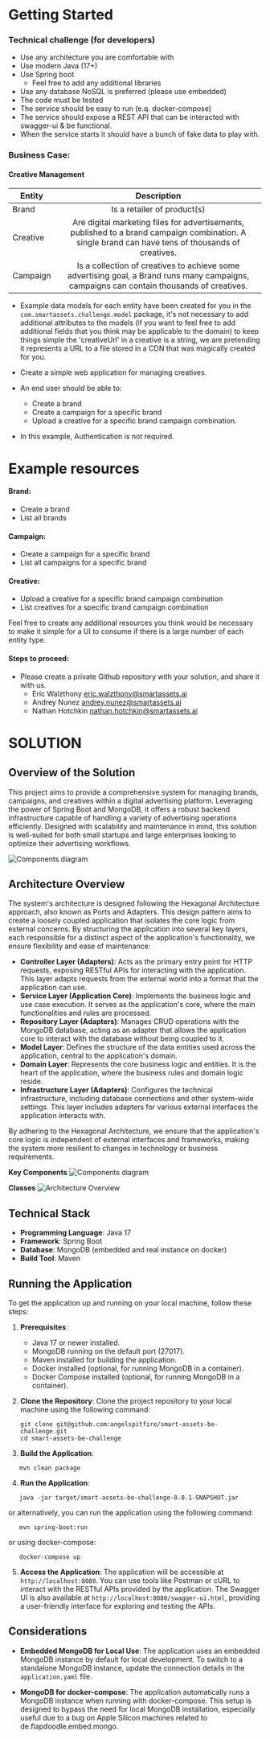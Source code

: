 # Getting Started


### Technical challenge (for developers)

- Use any architecture you are comfortable with
- Use modern Java (17+)
- Use Spring boot
  - Feel free to add any additional libraries
- Use any database NoSQL is preferred (please use embedded)
- The code must be tested
- The service should be easy to run (e.q. docker-compose)
- The service should expose a REST API that can be interacted with swagger-ui & be functional.
- When the service starts it should have a bunch of fake data to play with.

### Business Case:
#### Creative Management

| Entity   |                                                                    Description                                                                     |
|----------|:--------------------------------------------------------------------------------------------------------------------------------------------------:|
| Brand    |                                                            Is a retailer of product(s)                                                             |
| Creative | Are digital marketing files for advertisements, published to a brand campaign combination. A single brand can have tens of thousands of creatives. |
| Campaign |     Is a collection of creatives to achieve some advertising goal, a Brand runs many campaigns, campaigns can contain thousands of creatives.      |

- Example data models for each entity have been created for you in the `com.smartassets.challenge.model` package, 
it's not necessary to add additional attributes to the models (if you want to feel free to add additional fields that you think may be applicable to the domain) to keep things simple the 'creativeUrl' in a creative
is a string, we are pretending it represents a URL to a file stored in a CDN that was magically created for you.

- Create a simple web application for managing creatives.
- An end user should be able to:
  - Create a brand
  - Create a campaign for a specific brand
  - Upload a creative for a specific brand campaign combination.

- In this example, Authentication is not required.

# Example resources

#### Brand:
  - Create a brand
  - List all brands

#### Campaign:
  - Create a campaign for a specific brand
  - List all campaigns for a specific brand

#### Creative:
  - Upload a creative for a specific brand campaign combination
  - List creatives for a specific brand campaign combination

Feel free to create any additional resources you think would be necessary to make it simple for a UI to consume if
there is a large number of each entity type.

#### Steps to proceed:
 - Please create a private Github repository with your solution, and share it with us.
   - Eric Walzthony <eric.walzthony@smartassets.ai>
   - Andrey Nunez <andrey.nunez@smartassets.ai>
   - Nathan Hotchkin <nathan.hotchkin@smartassets.ai>


# SOLUTION

## Overview of the Solution

This project aims to provide a comprehensive system for managing brands, campaigns, and creatives within a digital advertising platform. Leveraging the power of Spring Boot and MongoDB, it offers a robust backend infrastructure capable of handling a variety of advertising operations efficiently. Designed with scalability and maintenance in mind, this solution is well-suited for both small startups and large enterprises looking to optimize their advertising workflows.

![Components diagram](docs/img/Components-0.png "Components diagram")

## Architecture Overview

The system's architecture is designed following the Hexagonal Architecture approach, also known as Ports and Adapters. This design pattern aims to create a loosely coupled application that isolates the core logic from external concerns. By structuring the application into several key layers, each responsible for a distinct aspect of the application's functionality, we ensure flexibility and ease of maintenance:

- **Controller Layer (Adapters)**: Acts as the primary entry point for HTTP requests, exposing RESTful APIs for interacting with the application. This layer adapts requests from the external world into a format that the application can use.
- **Service Layer (Application Core)**: Implements the business logic and use case execution. It serves as the application's core, where the main functionalities and rules are processed.
- **Repository Layer (Adapters)**: Manages CRUD operations with the MongoDB database, acting as an adapter that allows the application core to interact with the database without being coupled to it.
- **Model Layer**: Defines the structure of the data entities used across the application, central to the application's domain.
- **Domain Layer**: Represents the core business logic and entities. It is the heart of the application, where the business rules and domain logic reside.
- **Infrastructure Layer (Adapters)**: Configures the technical infrastructure, including database connections and other system-wide settings. This layer includes adapters for various external interfaces the application interacts with.

By adhering to the Hexagonal Architecture, we ensure that the application's core logic is independent of external interfaces and frameworks, making the system more resilient to changes in technology or business requirements.

**Key Components**
![Components diagram](docs/img/ClassDIagram-0.png "Components diagram")

**Classes**
![Architecture Overview](docs/img//ArchitectureOverview-0.png "Architecture Overview")

## Technical Stack

- **Programming Language**: Java 17
- **Framework**: Spring Boot
- **Database**: MongoDB (embedded and real instance on docker)
- **Build Tool**: Maven

## Running the Application

To get the application up and running on your local machine, follow these steps:

1. **Prerequisites**:
    - Java 17 or newer installed.
    - MongoDB running on the default port (27017).
    - Maven installed for building the application.
    - Docker installed (optional, for running MongoDB in a container).
    - Docker Compose installed (optional, for running MongoDB in a container).

2. **Clone the Repository**:
   Clone the project repository to your local machine using the following command:
   ```shell
   git clone git@github.com:angelspitfire/smart-assets-be-challenge.git
   cd smart-assets-be-challenge
    ```
3. **Build the Application**:
```shell
   mvn clean package
   ```
4. **Run the Application**:
```shell
   java -jar target/smart-assets-be-challenge-0.0.1-SNAPSHOT.jar
   ```
or alternatively, you can run the application using the following command:
```shell
   mvn spring-boot:run
   ```
or using docker-compose:
```shell
   docker-compose up
   ```
5. **Access the Application**:
   The application will be accessible at `http://localhost:8080`. You can use tools like Postman or cURL to interact with the RESTful APIs provided by the application.
   The Swagger UI is also available at `http://localhost:8080/swagger-ui.html`, providing a user-friendly interface for exploring and testing the APIs.

## Considerations
- **Embedded MongoDB for Local Use**: The application uses an embedded MongoDB instance by default for local development. To switch to a standalone MongoDB instance, update the connection details in the `application.yaml` file.

- **MongoDB for docker-compose**: The application automatically runs a MongoDB instance when running with docker-compose. This setup is designed to bypass the need for local MongoDB installation, especially useful due to a bug on Apple Silicon machines related to de.flapdoodle.embed.mongo.